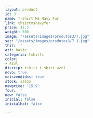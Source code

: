 ```yaml
---
layout: product
id: 3
name: T-shirt MS Navy Fur
link: thsirtmsnavyfur
price: 12.5
weight: 500
image: "/assets/images/produtos3/7.jpg"
sec: "/assets/images/produtos3/7.1.jpg"
thir: ''
att: basic
categoria: tshirts
color:
- Azul
discrip: tshirt t-shirt azul
novo: true
maisvendidos: true
stock: saldo
newprice: '15,9'
four: ''
new: false
inicial: false
inicialhat: false

---
```

